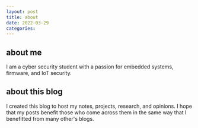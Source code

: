```yaml
---
layout: post
title: about
date: 2022-03-29
categories: 
---
```


## about me

I am a cyber security student with a passion for embedded systems, firmware, and IoT security.  

## about this blog

I created this blog to host my notes, projects, research, and opinions. I hope that my posts benefit those who come across them in the same way that I benefitted from many other's blogs. 
